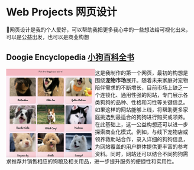 # Web Projects 网页设计

🎨网页设计是我的个人爱好，可以帮助我把更多我心中的一些想法给可视化出来，可以是公益出发，也可以是商业构想

## Doogie Encyclopedia [小狗百科全书](https://zyinqi.github.io/WebProject.github.io/Doggie/doggiebio.html)

<img align="left" width="240" height="240" src="https://raw.githubusercontent.com/Zyinqi/Image-Base/refs/heads/main/Doggiebio.png"> 

这是我制作的第一个网页，最初的构想是围绕**宠物市场**展开。随着未来家庭对宠物陪伴需求的不断增长，目前市场上缺乏一个连锁化、通用性强的网站，专门展示各类狗狗的品种、性格和习性等关键信息。如果这样的网站能够上线，将帮助更多家庭挑选到最适合的狗狗进行购买或领养。在此基础上，这一公益构想还可以进一步探索商业化模式。例如，与线下宠物店或领养救助站合作，录入详细的狗狗信息，为网站覆盖的用户群体提供更丰富的参考资料。同时，网站还可以结合不同狗狗需求推荐并销售相应的狗粮及相关用品，进一步提升服务的便捷性和实用性。


<br />
